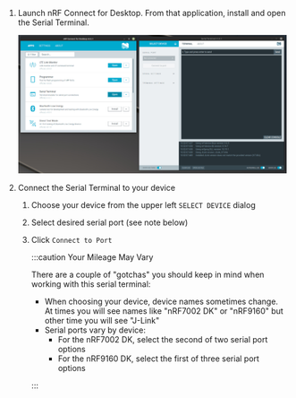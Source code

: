 1. Launch nRF Connect for Desktop. From that application, install and open the
   Serial Terminal.

    ![Nordic nRF Connect for Desktop launch the Serial Terminal](./assets/nrf-connect-desktop-serial-terminal-launch.jpg)

2. Connect the Serial Terminal to your device

    1. Choose your device from the upper left `SELECT DEVICE` dialog
    2. Select desired serial port (see note below)
    3. Click `Connect to Port`

        :::caution Your Mileage May Vary

        There are a couple of "gotchas" you should keep in mind when working with
        this serial terminal:

        * When choosing your device, device names sometimes change. At times you
          will see names like "nRF7002 DK" or "nRF9160" but other time you will
          see "J-Link"
        * Serial ports vary by device:
           * For the nRF7002 DK, select the second of two serial port options
           * For the nRF9160 DK, select the first of three serial port options

        :::
